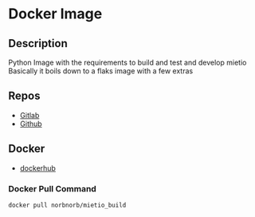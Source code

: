 # Docker Image

## Description
Python Image with the requirements to build and test and develop mietio
Basically it boils down to a flaks image with a few extras

## Repos
* [Gitlab](https://gitlab.norbert-ruehl.de/mietio/docker-mietio_build.git)
* [Github](https://github.com/norbekaiser/docker-mietio_build.git)

## Docker
* [dockerhub](https://hub.docker.com/r/norbnorb/mietio_build)


### Docker Pull Command
```docker pull norbnorb/mietio_build```